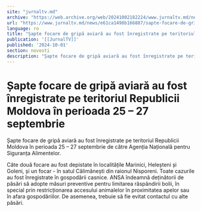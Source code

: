 ```yaml
---
site: "jurnaltv.md"
archive: "https://web.archive.org/web/20241002182224/www.jurnaltv.md/news/e61ca1498b166887/sapte-focare-de-gripa-aviara-au-fost-inregistrate-pe-teritoriul-republicii-moldova-in-perioada-25-27-septembrie.html"
url: "https://www.jurnaltv.md/news/e61ca1498b166887/sapte-focare-de-gripa-aviara-au-fost-inregistrate-pe-teritoriul-republicii-moldova-in-perioada-25-27-septembrie.html"
language: ro
title: "Șapte focare de gripă aviară au fost înregistrate pe teritoriul Republicii Moldova în perioada 25 – 27 septembrie"
publication: '[[JurnalTV]]'
published: '2024-10-01'
section: novosti
description: "Șapte focare de gripă aviară au fost înregistrate pe teritoriul Republicii Moldova în perioada 25 – 27 septembrie de către Agenția Națională pentru Siguranța Alimentelor."
---
```


# Șapte focare de gripă aviară au fost înregistrate pe teritoriul Republicii Moldova în perioada 25 – 27 septembrie

Șapte focare de gripă aviară au fost înregistrate pe teritoriul Republicii Moldova în perioada 25 – 27 septembrie de către Agenția Națională pentru Siguranța Alimentelor.

Câte două focare au fost depistate în localitățile Marinici, Heleșteni și Goleni, și un focar - în satul Călimănești din raionul Nisporeni. Toate cazurile au fost înregistrate în gospodării casnice. ANSA îndeamnă deținătorii de păsări să adopte măsuri preventive pentru limitarea răspândirii bolii, în special prin restricționarea accesului animalelor în proximitatea apelor sau în afara gospodăriilor. De asemenea, trebuie să fie evitat contactul cu alte păsări.